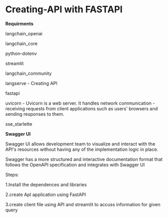 # Creating-API with FASTAPI

**Requirments**

langchain_openai 

langchain_core

python-dotenv

streamlit

langchain_community

langserve - Creating API

fastapi

uvicorn - Uvicorn is a web server. It handles network communication - receiving requests from client applications such as users' browsers and sending responses to them. 

sse_starlette

**Swagger UI**

Swagger UI allows development team to visualize and interact with the API's resources without having any of the implementation logic in place.

Swagger has a more structured and interactive documentation format that follows the OpenAPI specification and integrates with Swagger UI

Steps:

1.Install the dependences and libraries

2.create ApI application using FastAPI

3.create client file using API and streamlit to accuss information for given query
